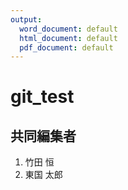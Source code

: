 ```yaml
---
output:
  word_document: default
  html_document: default
  pdf_document: default
---
```

# git_test

## 共同編集者

1. 竹田 恒
2. 東国 太郎